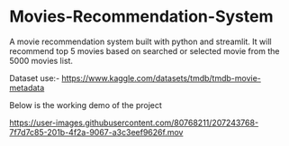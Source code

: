 # Movies-Recommendation-System
A movie recommendation system built with python and streamlit. 
It will recommend top 5 movies based on searched or selected movie from the 5000 movies list.

Dataset use:- https://www.kaggle.com/datasets/tmdb/tmdb-movie-metadata

Below is the working demo of the project

https://user-images.githubusercontent.com/80768211/207243768-7f7d7c85-201b-4f2a-9067-a3c3eef9626f.mov

